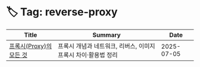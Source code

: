 # 🏷️ Tag: reverse-proxy

| Title | Summary | Date |
|-------|---------|------|
| [프록시(Proxy)의 모든 것](https://github.com/MinHyeok-lee1/TIL/blob/main/2025/07/05-proxy.md) | 프록시 개념과 네트워크, 리버스, 이미지 프록시 차이·활용법 정리 | 2025-07-05 |
